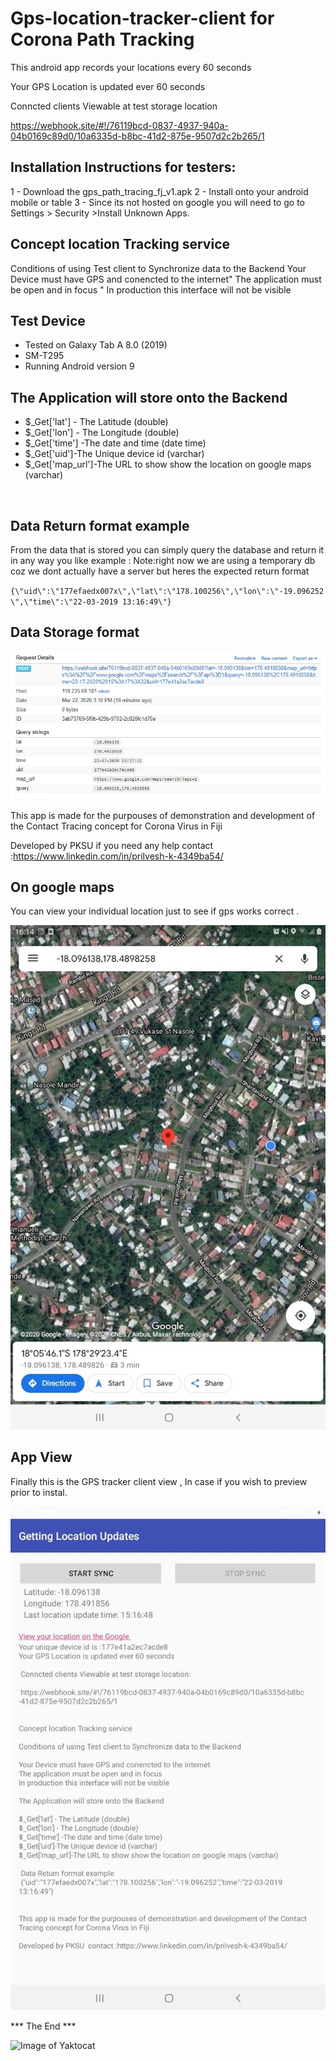 # Gps-location-tracker-client for Corona Path Tracking

This android app records your locations every 60 seconds

Your GPS Location is updated ever 60 seconds

Conncted clients Viewable at test storage location

 https://webhook.site/#!/76119bcd-0837-4937-940a-04b0169c89d0/10a6335d-b8bc-41d2-875e-9507d2c2b265/1


## Installation Instructions for testers:
1 - Download the gps_path_tracing_fj_v1.apk
2 - Install onto your android mobile or table
3 - Since its not hosted on google you will need to go to Settings  > Security >Install Unknown Apps.

## Concept location Tracking service
Conditions of using Test client to Synchronize data to the Backend 
Your Device must have GPS and conencted to the internet"
The application must be open and in focus "
In production this interface will not be visible


## Test Device 
* Tested on Galaxy Tab A 8.0 (2019)
* SM-T295
* Running Android version 9


## The Application will store onto the Backend

- $_Get['lat'] - The Latitude (double)
- $_Get['lon'] - The Longitude (double)
- $_Get['time'] -The date and time (date time) 
- $_Get['uid']-The Unique device id (varchar)
- $_Get['map_url']-The URL to show show the location on google maps (varchar)

<br>




## Data Return format example
From the data that is stored you can simply query the database and return it in any way you like example :
Note:right now we are using a temporary db coz we dont actually have a server but heres the expected return format

`{\"uid\":\"177efaedx007x\",\"lat\":\"178.100256\",\"lon\":\"-19.096252\",\"time\":\"22-03-2019 13:16:49\"}`



## Data Storage format

![db storage](https://raw.githubusercontent.com/prilcool/Gps-location-tracker-client/master/post_image.PNG)





This app is made for the purpouses of demonstration and development of the Contact Tracing concept for Corona Virus in Fiji

Developed by PKSU  if you need any help contact :https://www.linkedin.com/in/prilvesh-k-4349ba54/


## On google maps
You can view your individual  location just to see if gps works correct .

![actual client](https://raw.githubusercontent.com/prilcool/Gps-location-tracker-client/master/on_gmap.jpg)





## App View
Finally this is the GPS tracker client view , In case if you wish to preview prior to instal.

![actual client](https://raw.githubusercontent.com/prilcool/Gps-location-tracker-client/master/GPS_Client.jpg)














*** The End ***

![Image of Yaktocat](https://octodex.github.com/images/privateinvestocat.jpg)

